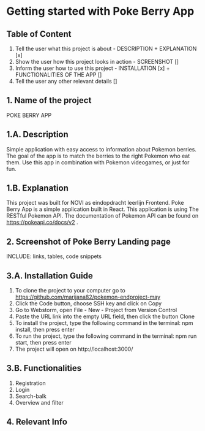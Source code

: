 # Getting started with Poke Berry App

## Table of Content
1. Tell the user what this project is about - DESCRIPTION + EXPLANATION [x]
2. Show the user how this project looks in action - SCREENSHOT []
3. Inform the user how to use this project - INSTALLATION [x] + FUNCTIONALITIES OF THE APP []
4. Tell the user any other relevant details []

## 1. Name of the project
POKE BERRY APP

## 1.A. Description

Simple application with easy access to information about Pokemon berries. The goal of the app is to match the berries to the right Pokemon who eat them. Use this app in combination with Pokemon videogames, or just for fun.

## 1.B. Explanation

This project was built for NOVI as eindopdracht leerlijn Frontend.
Poke Berry App is a simple application built in React.
This application is using The RESTful Pokemon API. The documentation of Pokemon API can be found on https://pokeapi.co/docs/v2 .

## 2. Screenshot of Poke Berry Landing page
INCLUDE: links, tables, code snippets


## 3.A. Installation Guide

1. To clone the project to your computer go to https://github.com/marijana82/pokemon-endproject-may
2. Click the Code button, choose SSH key and click on Copy
3. Go to Webstorm, open File - New - Project from Version Control
4. Paste the URL link into the empty URL field, then click the button Clone
5. To install the project, type the following command in the terminal: npm install, then press enter
6. To run the project, type the following command in the terminal: npm run start, then press enter
7. The project will open on http://localhost:3000/


## 3.B. Functionalities
1. Registration
2. Login
3. Search-balk
4. Overview and filter

## 4. Relevant Info
